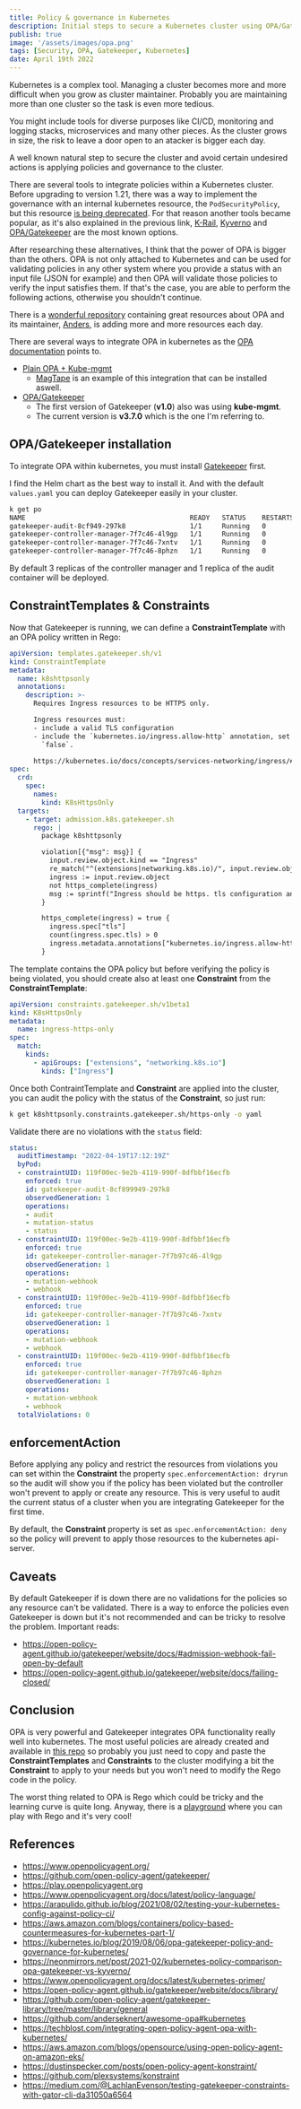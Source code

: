 ```yaml
---
title: Policy & governance in Kubernetes
description: Initial steps to secure a Kubernetes cluster using OPA/Gatekeeper. 🔑
publish: true
image: '/assets/images/opa.png'
tags: [Security, OPA, Gatekeeper, Kubernetes]
date: April 19th 2022
---
```


Kubernetes is a complex tool. Managing a cluster becomes more and more difficult when you grow as cluster maintainer. Probably you are maintaining more than one cluster so the task is even more tedious.

You might include tools for diverse purposes like CI/CD, monitoring and logging stacks, microservices and many other pieces. As the cluster grows in size, the risk to leave a door open to an atacker is bigger each day.

A well known natural step to secure the cluster and avoid certain undesired actions is applying policies and governance to the cluster.

There are several tools to integrate policies within a Kubernetes cluster. Before upgrading to version 1.21, there was a way to implement the governance with an internal kubernetes resource, the `PodSecurityPolicy`, but this resource [is being deprecated](https://kubernetes.io/blog/2021/04/06/podsecuritypolicy-deprecation-past-present-and-future/). For that reason another tools became popular, as it's also explained in the previous link, [K-Rail](https://github.com/cruise-automation/k-rail), [Kyverno](https://github.com/kyverno/kyverno/) and [OPA/Gatekeeper](https://github.com/open-policy-agent/gatekeeper/) are the most known options.

After researching these alternatives, I think that the power of OPA is bigger than the others. OPA is not only attached to Kubernetes and can be used for validating policies in any other system where you provide a status with an input file (JSON for example) and then OPA will validate those policies to verify the input satisfies them. If that's the case, you are able to perform the following actions, otherwise you shouldn't continue.

There is a [wonderful repository](https://github.com/anderseknert/awesome-opa) containing great resources about OPA and its maintainer, [Anders](https://twitter.com/anderseknert), is adding more and more resources each day.

There are several ways to integrate OPA in kubernetes as the [OPA documentation](https://www.openpolicyagent.org/docs/latest/kubernetes-introduction/) points to. 

- [Plain OPA + Kube-mgmt](https://www.openpolicyagent.org/docs/latest/kubernetes-introduction/#how-does-it-work-with-plain-opa-and-kube-mgmt)
	- [MagTape](https://github.com/tmobile/magtape) is an example of this integration that can be installed aswell.
- [OPA/Gatekeeper](https://open-policy-agent.github.io/gatekeeper/website/docs/)
	- The first version of Gatekeeper (**v1.0**) also was using **kube-mgmt**.
	- The current version is **v3.7.0** which is the one I'm referring to.

## OPA/Gatekeeper installation

To integrate OPA within kubernetes, you must install [Gatekeeper](https://open-policy-agent.github.io/gatekeeper/website/docs/install/) first.

I find the Helm chart as the best way to install it. And with the default `values.yaml` you can deploy Gatekeeper easily in your cluster.

```sh
k get po                                                                          
NAME                                         READY   STATUS    RESTARTS   AGE
gatekeeper-audit-8cf949-297k8                1/1     Running   0          123m
gatekeeper-controller-manager-7f7c46-4l9gp   1/1     Running   0          5h39m
gatekeeper-controller-manager-7f7c46-7xntv   1/1     Running   0          29h
gatekeeper-controller-manager-7f7c46-8phzn   1/1     Running   0          29h
```

By default 3 replicas of the controller manager and 1 replica of the audit container will be deployed.

## ConstraintTemplates & Constraints

Now that Gatekeeper is running, we can define a **ConstraintTemplate** with an OPA policy written in Rego:

```yaml
apiVersion: templates.gatekeeper.sh/v1
kind: ConstraintTemplate
metadata:
  name: k8shttpsonly
  annotations:
    description: >-
      Requires Ingress resources to be HTTPS only.

      Ingress resources must:
      - include a valid TLS configuration
      - include the `kubernetes.io/ingress.allow-http` annotation, set to
        `false`.

      https://kubernetes.io/docs/concepts/services-networking/ingress/#tls
spec:
  crd:
    spec:
      names:
        kind: K8sHttpsOnly
  targets:
    - target: admission.k8s.gatekeeper.sh
      rego: |
        package k8shttpsonly

        violation[{"msg": msg}] {
          input.review.object.kind == "Ingress"
          re_match("^(extensions|networking.k8s.io)/", input.review.object.apiVersion)
          ingress := input.review.object
          not https_complete(ingress)
          msg := sprintf("Ingress should be https. tls configuration and allow-http=false annotation are required for %v", [ingress.metadata.name])
        }

        https_complete(ingress) = true {
          ingress.spec["tls"]
          count(ingress.spec.tls) > 0
          ingress.metadata.annotations["kubernetes.io/ingress.allow-http"] == "false"
        }
```

The template contains the OPA policy but before verifying the policy is being violated, you should create also at least one **Constraint** from the **ConstraintTemplate**:

```yaml
apiVersion: constraints.gatekeeper.sh/v1beta1
kind: K8sHttpsOnly
metadata:
  name: ingress-https-only
spec:
  match:
    kinds:
      - apiGroups: ["extensions", "networking.k8s.io"]
        kinds: ["Ingress"]
```

Once both ContraintTemplate and **Constraint** are applied into the cluster, you can audit the policy with the status of the **Constraint**, so just run:

```sh
k get k8shttpsonly.constraints.gatekeeper.sh/https-only -o yaml
```

Validate there are no violations with the `status` field:

```yaml
status:
  auditTimestamp: "2022-04-19T17:12:19Z"
  byPod:
  - constraintUID: 119f00ec-9e2b-4119-990f-8dfbbf16ecfb
    enforced: true
    id: gatekeeper-audit-8cf899949-297k8
    observedGeneration: 1
    operations:
    - audit
    - mutation-status
    - status
  - constraintUID: 119f00ec-9e2b-4119-990f-8dfbbf16ecfb
    enforced: true
    id: gatekeeper-controller-manager-7f7b97c46-4l9gp
    observedGeneration: 1
    operations:
    - mutation-webhook
    - webhook
  - constraintUID: 119f00ec-9e2b-4119-990f-8dfbbf16ecfb
    enforced: true
    id: gatekeeper-controller-manager-7f7b97c46-7xntv
    observedGeneration: 1
    operations:
    - mutation-webhook
    - webhook
  - constraintUID: 119f00ec-9e2b-4119-990f-8dfbbf16ecfb
    enforced: true
    id: gatekeeper-controller-manager-7f7b97c46-8phzn
    observedGeneration: 1
    operations:
    - mutation-webhook
    - webhook
  totalViolations: 0
```

## enforcementAction

Before applying any policy and restrict the resources from violations you can set within the **Constraint** the property `spec.enforcementAction: dryrun` so the audit will show you if the policy has been violated but the controller won't prevent to apply or create any resource. This is very useful to audit the current status of a cluster when you are integrating Gatekeeper for the first time.

By default, the **Constraint** property is set as `spec.enforcementAction: deny` so the policy will prevent to apply those resources to the kubernetes api-server.

## Caveats

By default Gatekeeper if is down there are no validations for the policies so any resource can't be validated. There is a way to enforce the policies even Gatekeeper is down but it's not recommended and can be tricky to resolve the problem. Important reads:

- https://open-policy-agent.github.io/gatekeeper/website/docs/#admission-webhook-fail-open-by-default
- https://open-policy-agent.github.io/gatekeeper/website/docs/failing-closed/

## Conclusion

OPA is very powerful and Gatekeeper integrates OPA functionality really well into kubernetes. The most useful policies are already created and available in [this repo](https://github.com/open-policy-agent/gatekeeper-library/tree/master/library) so probably you just need to copy and paste the **ConstraintTemplates** and **Constraints** to the cluster modifying a bit the **Constraint** to apply to your needs but you won't need to modify the Rego code in the policy.

The worst thing related to OPA is Rego which could be tricky and the learning curve is quite long. Anyway, there is a [playground](https://play.openpolicyagent.org/) where you can play with Rego and it's very cool!

## References

- https://www.openpolicyagent.org/
- https://github.com/open-policy-agent/gatekeeper/
- https://play.openpolicyagent.org
- https://www.openpolicyagent.org/docs/latest/policy-language/
- https://arapulido.github.io/blog/2021/08/02/testing-your-kubernetes-config-against-policy-ci/
- https://aws.amazon.com/blogs/containers/policy-based-countermeasures-for-kubernetes-part-1/
- https://kubernetes.io/blog/2019/08/06/opa-gatekeeper-policy-and-governance-for-kubernetes/
- https://neonmirrors.net/post/2021-02/kubernetes-policy-comparison-opa-gatekeeper-vs-kyverno/
- https://www.openpolicyagent.org/docs/latest/kubernetes-primer/
- https://open-policy-agent.github.io/gatekeeper/website/docs/library/
- https://github.com/open-policy-agent/gatekeeper-library/tree/master/library/general
- https://github.com/anderseknert/awesome-opa#kubernetes
- https://techblost.com/integrating-open-policy-agent-opa-with-kubernetes/
- https://aws.amazon.com/blogs/opensource/using-open-policy-agent-on-amazon-eks/
- https://dustinspecker.com/posts/open-policy-agent-konstraint/
- https://github.com/plexsystems/konstraint
- https://medium.com/@LachlanEvenson/testing-gatekeeper-constraints-with-gator-cli-da31050a6564